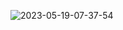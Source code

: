 <zabbix><img src="https://i.ibb.co/stqbqnc/2023-05-19-07-37-54.png" alt="2023-05-19-07-37-54" border="0"></a>
